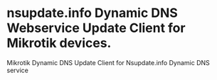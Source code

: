 # nsupdate.info Dynamic DNS Webservice Update Client for Mikrotik devices.
Mikrotik Dynamic DNS Update Client for Nsupdate.info Dynamic DNS service
